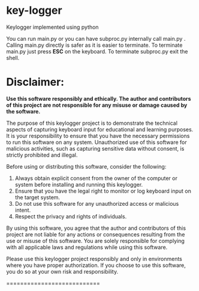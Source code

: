 # key-logger
Keylogger implemented using python

You can run main.py or you can have subproc.py internally call main.py .
Calling main.py directly is safer as it is easier to terminate. 
To terminate main.py just press **ESC** on the keyboard. 
To terminate subproc.py exit the shell.

Disclaimer:
===========================
**Use this software responsibly and ethically. The author and contributors of this project are not responsible for any misuse or damage caused by the software.**

The purpose of this keylogger project is to demonstrate the technical aspects of capturing keyboard input for educational and learning purposes. It is your responsibility to ensure that you have the necessary permissions to run this software on any system. Unauthorized use of this software for malicious activities, such as capturing sensitive data without consent, is strictly prohibited and illegal.

Before using or distributing this software, consider the following:

1. Always obtain explicit consent from the owner of the computer or system before installing and running this keylogger.
2. Ensure that you have the legal right to monitor or log keyboard input on the target system.
3. Do not use this software for any unauthorized access or malicious intent.
4. Respect the privacy and rights of individuals.

By using this software, you agree that the author and contributors of this project are not liable for any actions or consequences resulting from the use or misuse of this software. You are solely responsible for complying with all applicable laws and regulations while using this software.

Please use this keylogger project responsibly and only in environments where you have proper authorization. If you choose to use this software, you do so at your own risk and responsibility.

===========================

